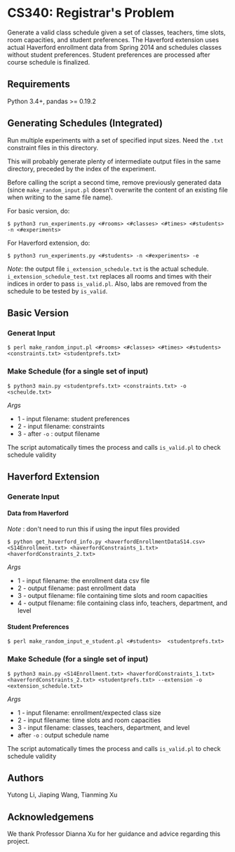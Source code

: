 # CS340: Registrar's Problem 

Generate a valid class schedule given a set of classes, teachers, time slots, room capacities, and student preferences. The Haverford extension uses actual Haverford enrollment data from Spring 2014 and schedules classes without student preferences. Student preferences are processed after course schedule is finalized.

## Requirements

Python 3.4+, pandas >= 0.19.2

## Generating Schedules (Integrated)

Run multiple experiments with a set of specified input sizes. Need the `.txt` constraint files in this directory.

This will probably generate plenty of intermediate output files in the same directory, preceded by the index of the experiment.

Before calling the script a second time, remove previously generated data (since `make_random_input.pl` doesn't overwrite the content of an existing file when writing to the same file name).

For basic version, do:

```$ python3 run_experiments.py <#rooms> <#classes> <#times> <#students> -n <#experiments>```

For Haverford extension, do:

```$ python3 run_experiments.py <#students> -n <#experiments> -e```

_Note_: the output file `i_extension_schedule.txt` is the actual schedule. `i_extension_schedule_test.txt` replaces all rooms and times with their indices in order to pass `is_valid.pl`. Also, labs are removed from the schedule to be tested by `is_valid`.

## Basic Version

### Generat Input

```$ perl make_random_input.pl <#rooms> <#classes> <#times> <#students> <constraints.txt> <studentprefs.txt>```

###  Make Schedule (for a single set of input)

```$ python3 main.py <studentprefs.txt> <constraints.txt> -o <scheulde.txt>  ```

*Args*

- 1 -  input filename: student preferences
- 2 - input filename: constraints
- 3 - after `-o` : output filename

The script automatically times the process and calls `is_valid.pl` to check schedule validity

## Haverford Extension

### Generate Input

#### Data from Haverford

*Note* : don't need to run this if using the input files provided

```$ python get_haverford_info.py <haverfordEnrollmentDataS14.csv> <S14Enrollment.txt> <haverfordConstraints_1.txt> <haverfordConstraints_2.txt>```

*Args*

* 1 -  input filename: the enrollment data csv file
* 2 - output filename: past enrollment data
* 3 - output filename: file containing time slots and room capacities
* 4 - output filename: file containing class info, teachers, department, and level

#### Student Preferences

```$ perl make_random_input_e_student.pl <#students>  <studentprefs.txt>```

### Make Schedule (for a single set of input)

```$ python3 main.py <S14Enrollment.txt> <haverfordConstraints_1.txt> <haverfordConstraints_2.txt> <studentprefs.txt> --extension -o <extension_schedule.txt>```

*Args*

- 1 -  input filename: enrollment/expected class size
- 2 - input filename: time slots and room capacities
- 3 - input filename: classes, teachers, department, and level
- after `-o` : output schedule name

The script automatically times the process and calls `is_valid.pl` to check schedule validity

## Authors

Yutong Li, Jiaping Wang, Tianming Xu

## Acknowledgemens

We thank Professor Dianna Xu for her guidance and advice regarding this project.
